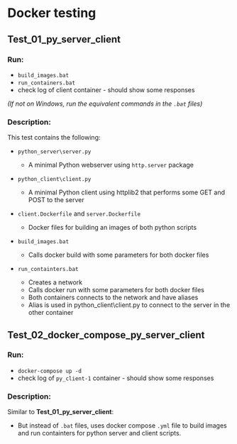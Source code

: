 # Docker testing

## Test_01_py_server_client

### Run:

- `build_images.bat`
- `run_containers.bat`
- check log of client container - should show some responses

*(If not on Windows, run the equivalent commands in the `.bat` files)*

### Description:

This test contains the following:

- `python_server\server.py`
    - A minimal Python webserver using `http.server` package
- `python_client\client.py`
    - A minimal Python client using httplib2 that performs some GET and POST to the server

- `client.Dockerfile` and `server.Dockerfile`
    - Docker files for building an images of both python scripts

- `build_images.bat`
    - Calls docker build with some parameters for both docker files

- `run_containters.bat`
    - Creates a network
    - Calls docker run with some parameters for both docker files
    - Both containers connects to the network and have aliases
    - Alias is used in python_client\client.py to connect to the server in the other container

## Test_02_docker_compose_py_server_client

### Run:

- `docker-compose up -d` 
- check log of `py_client-1` container - should show some responses

### Description:

Similar to **Test_01_py_server_client**:

- But instead of `.bat` files, uses docker compose `.yml` file
to build images and run containters for python server and client scripts.
